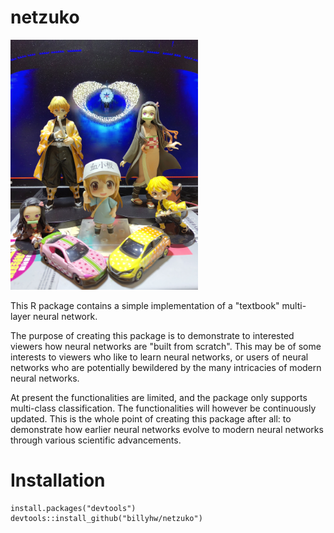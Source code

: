# netzuko

<img src="/images/nezuko_2.jpg" width="300" height="400">

This R package contains a simple implementation of a "textbook" multi-layer neural network.

The purpose of creating this package is to demonstrate to interested viewers how neural networks are "built from scratch". 
This may be of some interests to viewers who like to learn neural networks, or users of neural networks who are potentially bewildered
by the many intricacies of modern neural networks. 

At present the functionalities are limited, and the package only supports multi-class classification.
The functionalities will however be continuously updated. This is the whole point of creating this package after all: to demonstrate how earlier neural networks evolve to modern neural networks through various scientific advancements.

# Installation
```
install.packages("devtools")
devtools::install_github("billyhw/netzuko")
```
